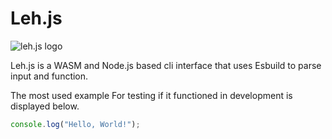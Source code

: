 # Leh.js

![leh.js logo](https://avatars.githubusercontent.com/u/171061506?s=200&v=4)


Leh.js is a WASM and Node.js based cli interface that uses Esbuild to parse input and function.

The most used example For testing if it functioned in development is displayed below.

```javascript
console.log("Hello, World!");
```
